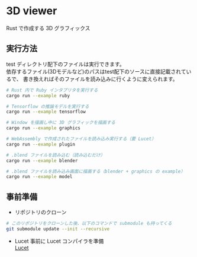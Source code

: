 3D viewer
=====


Rust で作成する 3D グラフィックス  


実行方法
---

test ディレクトリ配下のファイルは実行できます。  
依存するファイル(3Dモデルなど)のパスはtest配下のソースに直接記載されているで、
書き換えればそのファイルを読み込みに行くように変えられます。  

```sh
# Rust 内で Ruby インタプリタを実行する
cargo run --example ruby

# Tensorflow の推論モデルを実行する
cargo run --example tensorflow

# Window を描画し中に 3D グラフィックを描画する
cargo run --example graphics

# WebAssembly で作成されたファイルを読み込み実行する（要 Lucet）
cargo run --example plugin

# .blend ファイルを読み込む（読み込むだけ）
cargo run --example blender

# .blend ファイルを読み込み画面に描画する（blender + graphics の example）
cargo run --example model
```


事前準備
---

- リポジトリのクローン
```sh
# このリポジトリをクローンした後、以下のコマンドで submodule も持ってくる
git submodule update --init --recursive
```

- Lucet
事前に Lucet コンパイラを準備  
[Lucet](https://github.com/bytecodealliance/lucet)  

